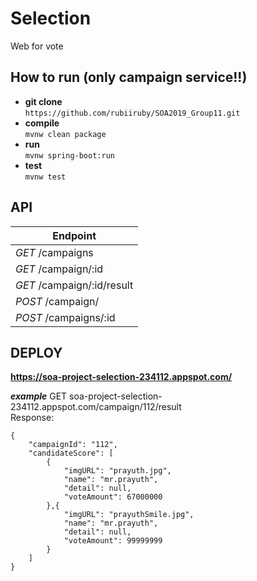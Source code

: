 # Selection 

Web for vote

## **How to run**  (only campaign service!!)

 - **git clone**<br>
 `https://github.com/rubiiruby/SOA2019_Group11.git`
 - **compile**<br>
 `mvnw clean package`
 - **run**<br>
 `mvnw spring-boot:run`
 - **test**<br>
 `mvnw test`

## **API**
| Endpoint | 
|--|
| *GET*    /campaigns |
| *GET*    /campaign/:id |
| *GET*    /campaign/:id/result | 
| *POST*   /campaign/|
| *POST*   /campaigns/:id|


## **DEPLOY**

**https://soa-project-selection-234112.appspot.com/**

***example***
GET soa-project-selection-234112.appspot.com/campaign/112/result <br>
Response:

    {
        "campaignId": "112",
        "candidateScore": [
            {
                "imgURL": "prayuth.jpg",
                "name": "mr.prayuth",
                "detail": null,
                "voteAmount": 67000000
            },{
                "imgURL": "prayuthSmile.jpg",
                "name": "mr.prayuth",
                "detail": null,
                "voteAmount": 99999999
            }
        ]
    }

